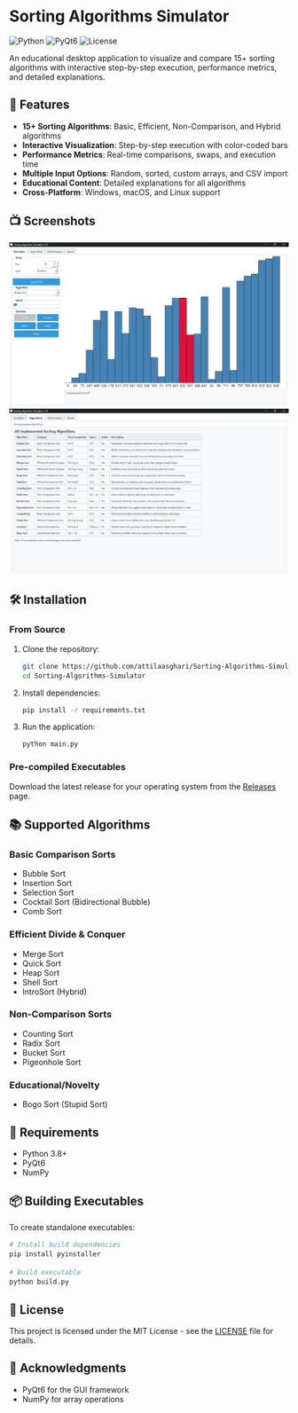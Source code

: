 # Sorting Algorithms Simulator

![Python](https://img.shields.io/badge/python-3.8%2B-blue)
![PyQt6](https://img.shields.io/badge/PyQt6-6.0%2B-orange)
![License](https://img.shields.io/badge/license-MIT-green)

An educational desktop application to visualize and compare 15+ sorting algorithms with interactive step-by-step execution, performance metrics, and detailed explanations.

## 🚀 Features

- **15+ Sorting Algorithms**: Basic, Efficient, Non-Comparison, and Hybrid algorithms
- **Interactive Visualization**: Step-by-step execution with color-coded bars
- **Performance Metrics**: Real-time comparisons, swaps, and execution time
- **Multiple Input Options**: Random, sorted, custom arrays, and CSV import
- **Educational Content**: Detailed explanations for all algorithms
- **Cross-Platform**: Windows, macOS, and Linux support

## 📺 Screenshots

![Simulator Screenshot](screenshots/simulator.png)
![Algorithms Tab](screenshots/algorithms.png)

## 🛠️ Installation

### From Source
1. Clone the repository:
   ```bash
   git clone https://github.com/attilaasghari/Sorting-Algorithms-Simulator.git
   cd Sorting-Algorithms-Simulator
   ```
2. Install dependencies:
    ```bash
    pip install -r requirements.txt
    ```
3. Run the application:
    ```bash
    python main.py
    ```
### Pre-compiled Executables
Download the latest release for your operating system from the [Releases](https://github.com/attilaasghari/Sorting-Algorithms-Simulator/releases?spm=a2ty_o01.29997173.0.0.762fc921A5g7N1) page.

## 📚 Supported Algorithms
### Basic Comparison Sorts
- Bubble Sort
- Insertion Sort
- Selection Sort
- Cocktail Sort (Bidirectional Bubble)
- Comb Sort
### Efficient Divide & Conquer
- Merge Sort
- Quick Sort
- Heap Sort
- Shell Sort
- IntroSort (Hybrid)
### Non-Comparison Sorts
- Counting Sort
- Radix Sort
- Bucket Sort
- Pigeonhole Sort
### Educational/Novelty
- Bogo Sort (Stupid Sort)

## 🎯 Requirements
- Python 3.8+
- PyQt6
- NumPy

## 📦 Building Executables
To create standalone executables:
```bash
# Install build dependencies
pip install pyinstaller

# Build executable
python build.py
```
## 📄 License
This project is licensed under the MIT License - see the [LICENSE](LICENSE) file for details.

## 🙏 Acknowledgments
- PyQt6 for the GUI framework
- NumPy for array operations



